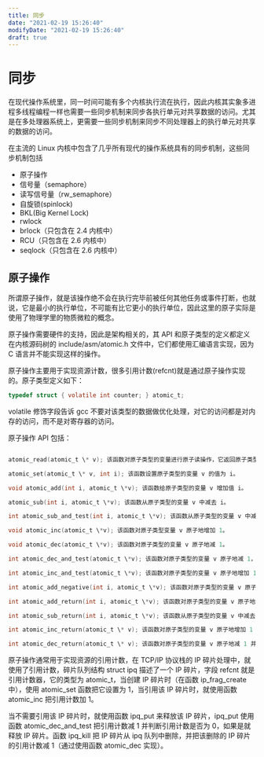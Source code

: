```yaml
---
title: 同步
date: "2021-02-19 15:26:40"
modifyDate: "2021-02-19 15:26:40"
draft: true
---
```

# 同步

在现代操作系统里，同一时间可能有多个内核执行流在执行，因此内核其实象多进程多线程编程一样也需要一些同步机制来同步各执行单元对共享数据的访问。尤其是在多处理器系统上，更需要一些同步机制来同步不同处理器上的执行单元对共享的数据的访问。

在主流的 Linux 内核中包含了几乎所有现代的操作系统具有的同步机制，这些同步机制包括

- 原子操作
- 信号量（semaphore）
- 读写信号量（rw_semaphore）
- 自旋锁(spinlock)
- BKL(Big Kernel Lock)
- rwlock
- brlock（只包含在 2.4 内核中）
- RCU（只包含在 2.6 内核中）
- seqlock（只包含在 2.6 内核中）

## 原子操作

所谓原子操作，就是该操作绝不会在执行完毕前被任何其他任务或事件打断，也就说，它是最小的执行单位，不可能有比它更小的执行单位，因此这里的原子实际是使用了物理学里的物质微粒的概念。

原子操作需要硬件的支持，因此是架构相关的，其 API 和原子类型的定义都定义在内核源码树的 include/asm/atomic.h 文件中，它们都使用汇编语言实现，因为 C 语言并不能实现这样的操作。

原子操作主要用于实现资源计数，很多引用计数(refcnt)就是通过原子操作实现的。原子类型定义如下：

```c
typedef struct { volatile int counter; } atomic_t;
```

volatile 修饰字段告诉 gcc 不要对该类型的数据做优化处理，对它的访问都是对内存的访问，而不是对寄存器的访问。

原子操作 API 包括：

```c

atomic_read(atomic_t \* v); 该函数对原子类型的变量进行原子读操作，它返回原子类型的变量 v 的值。

atomic_set(atomic_t \* v, int i); 该函数设置原子类型的变量 v 的值为 i。

void atomic_add(int i, atomic_t \*v); 该函数给原子类型的变量 v 增加值 i。

atomic_sub(int i, atomic_t \*v); 该函数从原子类型的变量 v 中减去 i。

int atomic_sub_and_test(int i, atomic_t \*v); 该函数从原子类型的变量 v 中减去 i，并判断结果是否为 0，如果为 0，返回真，否则返回假。

void atomic_inc(atomic_t \*v); 该函数对原子类型变量 v 原子地增加 1。

void atomic_dec(atomic_t \*v); 该函数对原子类型的变量 v 原子地减 1。

int atomic_dec_and_test(atomic_t \*v); 该函数对原子类型的变量 v 原子地减 1，并判断结果是否为 0，如果为 0，返回真，否则返回假。

int atomic_inc_and_test(atomic_t \*v); 该函数对原子类型的变量 v 原子地增加 1，并判断结果是否为 0，如果为 0，返回真，否则返回假。

int atomic_add_negative(int i, atomic_t \*v); 该函数对原子类型的变量 v 原子地增加 I，并判断结果是否为负数，如果是，返回真，否则返回假。

int atomic_add_return(int i, atomic_t \*v); 该函数对原子类型的变量 v 原子地增加 i，并且返回指向 v 的指针。

int atomic_sub_return(int i, atomic_t \*v); 该函数从原子类型的变量 v 中减去 i，并且返回指向 v 的指针。

int atomic_inc_return(atomic_t \* v); 该函数对原子类型的变量 v 原子地增加 1 并且返回指向 v 的指针。

int atomic_dec_return(atomic_t \* v); 该函数对原子类型的变量 v 原子地减 1 并且返回指向 v 的指针。
```

原子操作通常用于实现资源的引用计数，在 TCP/IP 协议栈的 IP 碎片处理中，就使用了引用计数，碎片队列结构 struct ipq 描述了一个 IP 碎片，字段 refcnt 就是引用计数器，它的类型为 atomic_t，当创建 IP 碎片时（在函数 ip_frag_create 中），使用 atomic_set 函数把它设置为 1，当引用该 IP 碎片时，就使用函数 atomic_inc 把引用计数加 1。

当不需要引用该 IP 碎片时，就使用函数 ipq_put 来释放该 IP 碎片，ipq_put 使用函数 atomic_dec_and_test 把引用计数减 1 并判断引用计数是否为 0，如果是就释放 IP 碎片。函数 ipq_kill 把 IP 碎片从 ipq 队列中删除，并把该删除的 IP 碎片的引用计数减 1（通过使用函数 atomic_dec 实现）。
